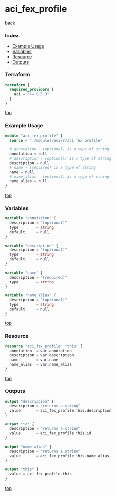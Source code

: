 # aci_fex_profile

[back](../aci.md)

### Index

- [Example Usage](#example-usage)
- [Variables](#variables)
- [Resource](#resource)
- [Outputs](#outputs)

### Terraform

```terraform
terraform {
  required_providers {
    aci = ">= 0.5.3"
  }
}
```

[top](#index)

### Example Usage

```terraform
module "aci_fex_profile" {
  source = "./modules/aci/r/aci_fex_profile"

  # annotation - (optional) is a type of string
  annotation = null
  # description - (optional) is a type of string
  description = null
  # name - (required) is a type of string
  name = null
  # name_alias - (optional) is a type of string
  name_alias = null
}
```

[top](#index)

### Variables

```terraform
variable "annotation" {
  description = "(optional)"
  type        = string
  default     = null
}

variable "description" {
  description = "(optional)"
  type        = string
  default     = null
}

variable "name" {
  description = "(required)"
  type        = string
}

variable "name_alias" {
  description = "(optional)"
  type        = string
  default     = null
}
```

[top](#index)

### Resource

```terraform
resource "aci_fex_profile" "this" {
  annotation  = var.annotation
  description = var.description
  name        = var.name
  name_alias  = var.name_alias
}
```

[top](#index)

### Outputs

```terraform
output "description" {
  description = "returns a string"
  value       = aci_fex_profile.this.description
}

output "id" {
  description = "returns a string"
  value       = aci_fex_profile.this.id
}

output "name_alias" {
  description = "returns a string"
  value       = aci_fex_profile.this.name_alias
}

output "this" {
  value = aci_fex_profile.this
}
```

[top](#index)